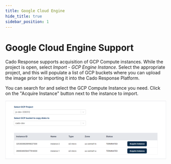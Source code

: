 ```yaml
---
title: Google Cloud Engine
hide_title: true
sidebar_position: 1
---
```


# Google Cloud Engine Support
Cado Response supports acquisition of GCP Compute instances. While the project is open, select *Import - GCP Engine Instance*. Select the appropriate project, and this will populate a list of GCP buckets where you can upload the image prior to importing it into the Cado Response Platform.

You can search for and select the GCP Compute Instance you need. Click on the "Acquire Instance" button next to the instance to import.

![Azure Compute Import](/img/gcp-compute.png)